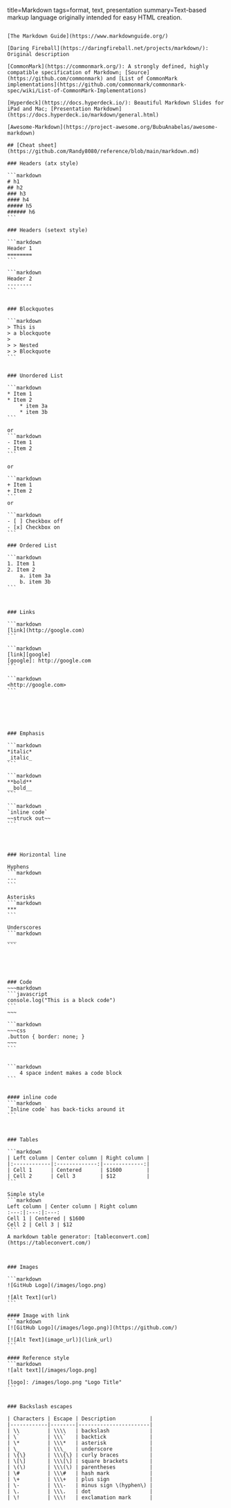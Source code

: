 title=Markdown
tags=format, text, presentation
summary=Text-based markup language originally intended for easy HTML creation.
~~~~~~

[The Markdown Guide](https://www.markdownguide.org/)

[Daring Fireball](https://daringfireball.net/projects/markdown/): Original description

[CommonMark](https://commonmark.org/): A strongly defined, highly compatible specification of Markdown; [Source](https://github.com/commonmark) and [List of CommonMark implementations](https://github.com/commonmark/commonmark-spec/wiki/List-of-CommonMark-Implementations)

[Hyperdeck](https://docs.hyperdeck.io/): Beautiful Markdown Slides for iPad and Mac; [Presentation Markdown](https://docs.hyperdeck.io/markdown/general.html)

[Awesome-Markdown](https://project-awesome.org/BubuAnabelas/awesome-markdown)

## [Cheat sheet](https://github.com/Randy8080/reference/blob/main/markdown.md)

### Headers (atx style)

```markdown
# h1
## h2
### h3
#### h4
##### h5
###### h6
```

### Headers (setext style)

```markdown
Header 1
========
```

```markdown
Header 2
--------
```


### Blockquotes

```markdown
> This is
> a blockquote
>
> > Nested
> > Blockquote
```


### Unordered List

```markdown
* Item 1
* Item 2
    * item 3a
    * item 3b
```

or
```markdown
- Item 1
- Item 2
```

or

```markdown
+ Item 1
+ Item 2
```
or

```markdown
- [ ] Checkbox off
- [x] Checkbox on
```

### Ordered List

```markdown
1. Item 1
2. Item 2
    a. item 3a
    b. item 3b
```



### Links

```markdown
[link](http://google.com)
```

```markdown
[link][google]
[google]: http://google.com
```

```markdown
<http://google.com>
```






### Emphasis

```markdown
*italic*
_italic_
```

```markdown
**bold**
__bold__
```

```markdown
`inline code`
~~struck out~~
```




### Horizontal line

Hyphens
```markdown
---
```

Asterisks
```markdown
***
```

Underscores
```markdown
___
```





### Code
~~~markdown
```javascript
console.log("This is a block code")
```
~~~

```markdown
~~~css
.button { border: none; }
~~~
```


```markdown
    4 space indent makes a code block
```


#### inline code
```markdown
`Inline code` has back-ticks around it
```



### Tables

```markdown
| Left column | Center column | Right column |
|:------------|:-------------:|-------------:|
| Cell 1      | Centered      | $1600        |
| Cell 2      | Cell 3        | $12          |
```

Simple style
```markdown
Left column | Center column | Right column 
:---:|:---:|:---:
Cell 1 | Centered | $1600 
Cell 2 | Cell 3 | $12 
```
A markdown table generator: [tableconvert.com](https://tableconvert.com/)



### Images

```markdown
![GitHub Logo](/images/logo.png)

![Alt Text](url)
```

#### Image with link
```markdown
[![GitHub Logo](/images/logo.png)](https://github.com/)

[![Alt Text](image_url)](link_url)
```

#### Reference style
```markdown
![alt text][/images/logo.png]

[logo]: /images/logo.png "Logo Title"
```


### Backslash escapes

| Characters | Escape | Description           |
|------------|--------|-----------------------|
| \\         | \\\\   | backslash             |
| \`         | \\\`   | backtick              |
| \*         | \\\*   | asterisk              |
| \_         | \\\_   | underscore            |
| \{\}       | \\\{\} | curly braces          |
| \[\]       | \\\[\] | square brackets       |
| \(\)       | \\\(\) | parentheses           |
| \#         | \\\#   | hash mark             |
| \+         | \\\+   | plus sign             |
| \-         | \\\-   | minus sign \(hyphen\) |
| \.         | \\\.   | dot                   |
| \!         | \\\!   | exclamation mark      |
